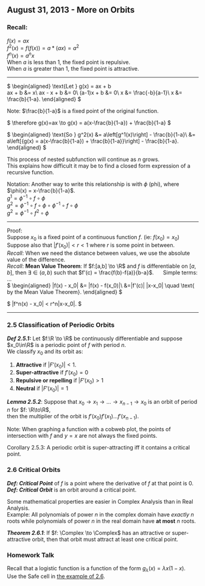 ## August 31, 2013 - More on Orbits
### Recall:  
$f(x) = ax$  
$f^2(x) = f(f(x)) = a* (ax) = a^2$  
$f^n(x) = a^nx$  
When $a$ is less than 1, the fixed point is repulsive.  
When $a$ is greater than 1, the fixed point is attractive.

---

$
\begin{aligned}
    \text{Let } g(x) = ax + b  
    ax + b &= x\\
    ax - x + b &= 0\\
    (a-1)x + b &= 0\\
    x &= \frac{-b}{a-1}\\
    x &= \frac{b}{1-a}.
\end{aligned}
$  

Note: $\frac{b}{1-a}$ is a fixed point of the original function.

$
\therefore g(x)=ax \to g(x) = a(x-\frac{b}{1-a}) + \frac{b}{1-a}
$

$
\begin{aligned}
\text{So } g^2(x) &= a\left[g^1(x)\right] - \frac{b}{1-a}\\
&= a\left[{g(x) = a(x-\frac{b}{1-a}) + \frac{b}{1-a}}\right] - \frac{b}{1-a}.
\end{aligned}
$

This process of nested subfunction will continue as $n$ grows.  
This explains how difficult it may be to find a closed form expression of a recursive function.

Notation: Another way to write this relationship is with $\phi$ (phi), where $\phi(x) = x-\frac{b}{1-a}$.  
$g^1= \phi^{-1} \circ f \circ \phi$  
$g^2= \phi^{-1} \circ f \circ \phi \circ \phi^{-1} \circ f \circ \phi$  
$g^2 = \phi^{-1} \circ f{^2} \circ \phi$

---

Proof:  
Suppose $x_0$ is a fixed point of a continuous function $f$. (ie: $f(x_0) = x_0$)  
Suppose also that $|f'(x_0)| < r < 1$ where $r$ is some point in between.  
_Recall_: When we need the distance between values, we use the absolute value of the difference.  
_Recall_: __Mean Value Theorem__: If $f:[a,b] \to \R$ and $f$ is differentiable on $[a,b]$, then $\exists \in (a,b)$ such that $f'(c) = \frac{f(b)-f(a)}{b-a}$.
$\quad$ Simple terms: ...  
$
\begin{aligned}
|f(x) - x_0| &= |f(x) - f(x_0)|\\
&=|f'(c)| |x-x_0| \quad \text{ by the  Mean Value Theorem}.
\end{aligned}
$

$
|f^n(x) - x_0| < r^n|x-x_0|.
$

---

### 2.5 Classification of Periodic Orbits
___Def 2.5.1:___ Let $f:\R \to \R$ be continuously differentiable and suppose $x_0\in\R$ is a periodic point of $f$ with period $n$.  
We classify $x_0$ and its orbit as:
1. __Attractive__ if $|F'(x_0)| < 1$.
2. __Super-attractive__ if $f'(x_0) = 0$
3. __Repulsive or repelling__ if $|F'(x_0) > 1$
4. __Neutral__ if $|F'(x_0)| = 1$ 

___Lemma 2.5.2___: Suppose that $x_0 \to x_1  \to \dots \to x_{n-1} \to x_0$ is an orbit of period $n$ for $f: \R\to\R$,  
then the multiplier of the orbit is $f'(x_0)f'(x_1)\dots f'(x_{n-1})$.

Note: When graphing a function with a cobweb plot, the points of intersection with $f$ and $y=x$ are not always the fixed points.

Corollary 2.5.3: A periodic orbit is super-attracting iff it contains a critical point.

### 2.6 Critical Orbits
___Def: Critical Point___ of $f$ is a point where the derivative of $f$ at that point is $0$.  
___Def: Critical Orbit___ is an orbit around a critical point.

Some mathematical properties are easier in Complex Analysis than in Real Analysis.  
Example: All polynomials of power $n$ in the complex domain have _exactly_ $n$ roots while polynomials of power $n$ in the real domain have __at most__ $n$ roots.

___Theorem 2.6.1___:  If $f: \Complex \to \Complex$ has an attractive or super-attractive orbit, then that orbit must attract at least one critical point.

### Homework Talk
Recall that a logistic function is a function of the form $g_\lambda(x) = \lambda x(1-x)$.  
Use the Safe cell in [the example of 2.6](https://www.marksmath.org/classes/Fall2023ChaosAndFractals/chaos_and_fractals_2023/sec-critical_orbits.html).
